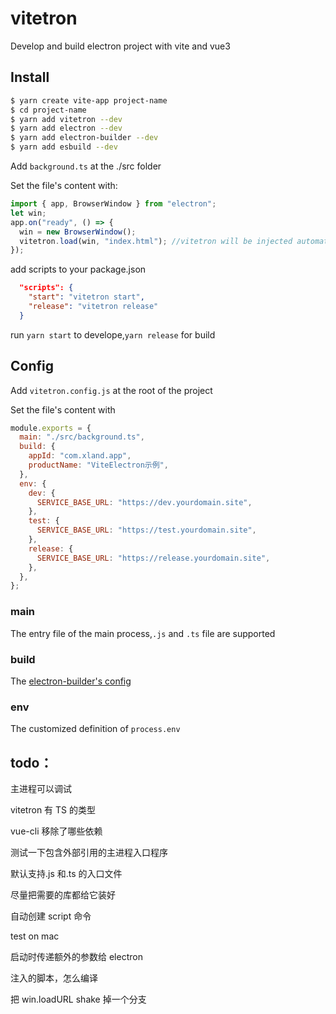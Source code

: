 # vitetron

Develop and build electron project with vite and vue3

## Install

```bash
$ yarn create vite-app project-name
$ cd project-name
$ yarn add vitetron --dev
$ yarn add electron --dev
$ yarn add electron-builder --dev
$ yarn add esbuild --dev
```

Add `background.ts` at the ./src folder

Set the file's content with:

```js
import { app, BrowserWindow } from "electron";
let win;
app.on("ready", () => {
  win = new BrowserWindow();
  vitetron.load(win, "index.html"); //vitetron will be injected automaticly.
});
```

add scripts to your package.json

```json
  "scripts": {
    "start": "vitetron start",
    "release": "vitetron release"
  }
```

run `yarn start` to develope,`yarn release` for build

## Config

Add `vitetron.config.js` at the root of the project

Set the file's content with

```js
module.exports = {
  main: "./src/background.ts",
  build: {
    appId: "com.xland.app",
    productName: "ViteElectron示例",
  },
  env: {
    dev: {
      SERVICE_BASE_URL: "https://dev.yourdomain.site",
    },
    test: {
      SERVICE_BASE_URL: "https://test.yourdomain.site",
    },
    release: {
      SERVICE_BASE_URL: "https://release.yourdomain.site",
    },
  },
};
```

### main

The entry file of the main process,`.js` and `.ts` file are supported

### build

The [electron-builder's config](https://www.electron.build/configuration/configuration)

### env

The customized definition of `process.env`

## todo：

主进程可以调试

vitetron 有 TS 的类型

vue-cli 移除了哪些依赖

测试一下包含外部引用的主进程入口程序

默认支持.js 和.ts 的入口文件

尽量把需要的库都给它装好

自动创建 script 命令

test on mac

启动时传递额外的参数给 electron

注入的脚本，怎么编译

把 win.loadURL shake 掉一个分支
